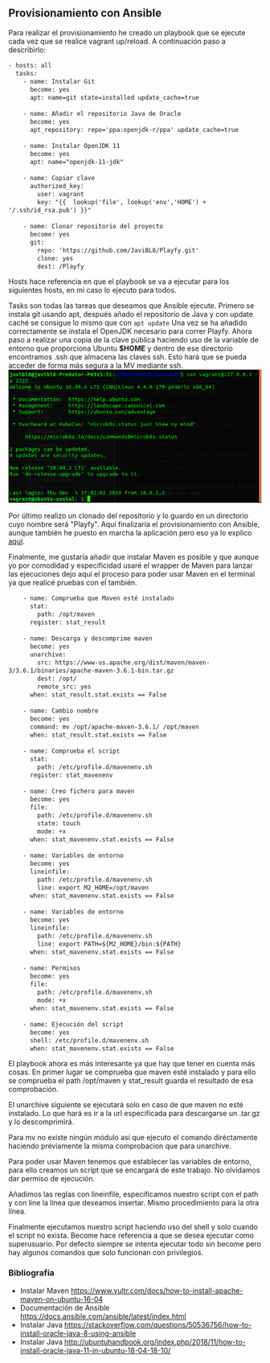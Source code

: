 ## Provisionamiento con Ansible

Para realizar el provisionamiento he creado un playbook que se ejecute cada vez que
se realice vagrant up/reload. A continuación paso a describirlo: 
~~~
- hosts: all
  tasks:
    - name: Instalar Git
      become: yes
      apt: name=git state=installed update_cache=true

    - name: Añadir el repositorio Java de Oracle
      become: yes
      apt_repository: repo='ppa:openjdk-r/ppa' update_cache=true

    - name: Instalar OpenJDK 11
      become: yes
      apt: name="openjdk-11-jdk"

    - name: Copiar clave
      authorized_key: 
        user: vagrant
        key: "{{  lookup('file', lookup('env','HOME') + '/.ssh/id_rsa.pub') }}"
    
    - name: Clonar repositorio del proyecto
      become: yes
      git:
        repo: 'https://github.com/JaviBL8/Playfy.git'
        clone: yes
        dest: /Playfy
~~~

Hosts hace referencia en que el playbook se va a ejecutar para los siguientes hosts, en mi 
caso lo ejecuto para todos.

Tasks son todas las tareas que deseamos que Ansible ejecute. Primero se instala git usando apt,
después añado el repositorio de Java y con update caché se consigue lo mismo que con `apt update`
Una vez se ha añadido correctamente se instala el OpenJDK necesario para correr Playfy. 
Ahora paso a realizar una copia de la clave pública haciendo uso de la variable de entorno que
proporciona Ubuntu **$HOME** y dentro de ese directorio encontramos .ssh que almacena las claves ssh.
Esto hará que se pueda acceder de forma más segura a la MV mediante ssh.
![ssh](./img/ssh.png)

Por último realizo un clonado del repositorio y lo guardo en un directorio cuyo nombre será
"Playfy". Aquí finalizaría el provisionamiento con Ansible, aunque también he puesto en marcha
la aplicación pero eso ya lo explico [aquí](vagrant.md).

Finalmente, me gustaría añadir que instalar Maven es posible y que aunque yo por comodidad y 
especificidad usaré el wrapper de Maven para lanzar las ejecuciones dejo aquí el proceso para
poder usar Maven en el terminal ya que realicé pruebas con eĺ también.

~~~
    - name: Comprueba que Maven esté instalado
      stat:
        path: /opt/maven
      register: stat_result

    - name: Descarga y descomprime maven
      become: yes
      unarchive:
        src: https://www-us.apache.org/dist/maven/maven-3/3.6.1/binaries/apache-maven-3.6.1-bin.tar.gz
        dest: /opt/
        remote_src: yes
      when: stat_result.stat.exists == False
    
    - name: Cambio nombre
      become: yes
      command: mv /opt/apache-maven-3.6.1/ /opt/maven
      when: stat_result.stat.exists == False
    
    - name: Comprueba el script 
      stat:
        path: /etc/profile.d/mavenenv.sh
      register: stat_mavenenv

    - name: Creo fichero para maven
      become: yes
      file:
        path: /etc/profile.d/mavenenv.sh
        state: touch
        mode: +x
      when: stat_mavenenv.stat.exists == False

    - name: Variables de entorno
      become: yes
      lineinfile:
        path: /etc/profile.d/mavenenv.sh
        line: export M2_HOME=/opt/maven
      when: stat_mavenenv.stat.exists == False
    
    - name: Variables de entorno
      become: yes
      lineinfile:
        path: /etc/profile.d/mavenenv.sh
        line: export PATH=${M2_HOME}/bin:${PATH}
      when: stat_mavenenv.stat.exists == False
        
    - name: Permisos
      become: yes
      file:
        path: /etc/profile.d/mavenenv.sh
        mode: +x
      when: stat_mavenenv.stat.exists == False
    
    - name: Ejecución del script
      become: yes
      shell: /etc/profile.d/mavenenv.sh
      when: stat_mavenenv.stat.exists == False
~~~

El playbook ahora es más interesante ya que hay que tener en cuenta más cosas. En primer 
lugar se comprueba que maven esté instalado y para ello se comprueba el path /opt/maven
y stat_result guarda el resultado de esa comprobación.

El unarchive siguiente se ejecutará solo en caso de que maven no esté instalado. Lo que hará 
es ir a la url especificada para descargarse un .tar.gz y lo descomprimirá.

Para mv no existe ningún módulo así que ejecuto el comando diréctamente haciendo préviamente
la misma comprobacion que para unarchive.

Para poder usar Maven tenemos que establecer las variables de entorno, para ello creamos un 
script que se encargará de este trabajo. No olvidamos dar permiso de ejecución.

Añadimos las reglas con lineinfile, especificamos nuestro script con el path y con line la 
línea que deseamos insertar. Mismo procedimiento para la otra línea.

Finalmente ejecutamos nuestro script haciendo uso del shell y solo cuando el script no exista.
Become hace referencia a que se desea ejecutar como superusuario. Por defecto siempre 
se intenta ejecutar todo sin become pero hay algunos comandos que solo funcionan con privilegios.

### Bibliografía
- Instalar Maven https://www.vultr.com/docs/how-to-install-apache-maven-on-ubuntu-16-04
- Documentación de Ansible https://docs.ansible.com/ansible/latest/index.html
- Instalar Java https://stackoverflow.com/questions/50536756/how-to-install-oracle-java-8-using-ansible
- Instalar Java http://ubuntuhandbook.org/index.php/2018/11/how-to-install-oracle-java-11-in-ubuntu-18-04-18-10/